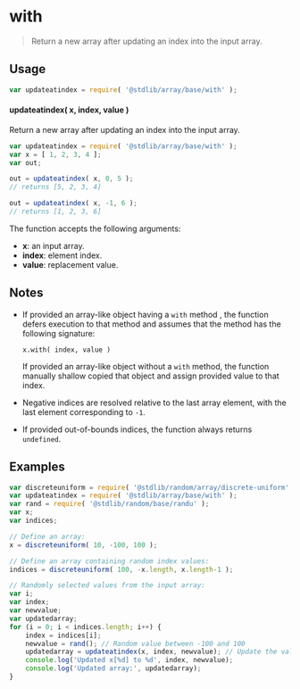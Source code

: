 <!--

@license Apache-2.0

Copyright (c) 2024 The Stdlib Authors.

Licensed under the Apache License, Version 2.0 (the "License");
you may not use this file except in compliance with the License.
You may obtain a copy of the License at

   http://www.apache.org/licenses/LICENSE-2.0

Unless required by applicable law or agreed to in writing, software
distributed under the License is distributed on an "AS IS" BASIS,
WITHOUT WARRANTIES OR CONDITIONS OF ANY KIND, either express or implied.
See the License for the specific language governing permissions and
limitations under the License.

-->

# with

> Return a new array after updating an index into the input array.

<!-- Section to include introductory text. Make sure to keep an empty line after the intro `section` element and another before the `/section` close. -->

<section class="intro">

</section>

<!-- /.intro -->

<!-- Package usage documentation. -->

<section class="usage">

## Usage

```javascript
var updateatindex = require( '@stdlib/array/base/with' );
```

#### updateatindex( x, index, value )

Return a new array after updating an index into the input array.

```javascript
var updateatindex = require( '@stdlib/array/base/with' );
var x = [ 1, 2, 3, 4 ];
var out;

out = updateatindex( x, 0, 5 );
// returns [5, 2, 3, 4]

out = updateatindex( x, -1, 6 );
// returns [1, 2, 3, 6]

```

The function accepts the following arguments:

-   **x**: an input array.
-   **index**: element index.
-   **value**: replacement value.


</section>

<!-- /.usage -->

<!-- Package usage notes. Make sure to keep an empty line after the `section` element and another before the `/section` close. -->

<section class="notes">

## Notes

-   If provided an array-like object having a `with` method , the function defers execution to that method and assumes that the method has the following signature:

    ```text
    x.with( index, value )
    ```

    If provided an array-like object without a `with` method, the function manually shallow copied that object and assign provided value to that index.

-   Negative indices are resolved relative to the last array element, with the last element corresponding to `-1`.

-   If provided out-of-bounds indices, the function always returns `undefined`.

</section>

<!-- /.notes -->

<!-- Package usage examples. -->

<section class="examples">

## Examples

<!-- eslint no-undef: "error" -->

```javascript
var discreteuniform = require( '@stdlib/random/array/discrete-uniform' );
var updateatindex = require( '@stdlib/array/base/with' );
var rand = require( '@stdlib/random/base/randu' );
var x;
var indices;

// Define an array:
x = discreteuniform( 10, -100, 100 );

// Define an array containing random index values:
indices = discreteuniform( 100, -x.length, x.length-1 );

// Randomly selected values from the input array:
var i;
var index;
var newvalue;
var updatedarray;
for (i = 0; i < indices.length; i++) {
    index = indices[i];
    newvalue = rand(); // Random value between -100 and 100
    updatedarray = updateatindex(x, index, newvalue); // Update the value at the given index
    console.log('Updated x[%d] to %d', index, newvalue);
    console.log('Updated array:', updatedarray);
}
```

</section>

<!-- /.examples -->

<!-- Section to include cited references. If references are included, add a horizontal rule *before* the section. Make sure to keep an empty line after the `section` element and another before the `/section` close. -->

<section class="references">

</section>

<!-- /.references -->

<!-- Section for related `stdlib` packages. Do not manually edit this section, as it is automatically populated. -->

<section class="related">

</section>

<!-- /.related -->

<!-- Section for all links. Make sure to keep an empty line after the `section` element and another before the `/section` close. -->

<section class="links">

</section>

<!-- /.links -->
